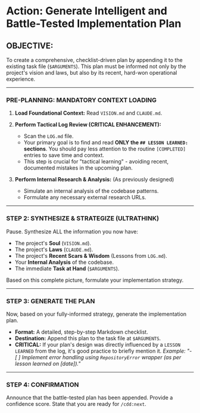 # Action: Generate Intelligent and Battle-Tested Implementation Plan

## OBJECTIVE:

To create a comprehensive, checklist-driven plan by appending it to the existing task file (`$ARGUMENTS`). This plan must be informed not only by the project's vision and laws, but also by its recent, hard-won operational experience.

---

### PRE-PLANNING: MANDATORY CONTEXT LOADING

1.  **Load Foundational Context:** Read `VISION.md` and `CLAUDE.md`.

2.  **Perform Tactical Log Review (CRITICAL ENHANCEMENT):**

    - Scan the `LOG.md` file.
    - Your primary goal is to find and read **ONLY the `## LESSON LEARNED:` sections**. You should pay less attention to the routine `[COMPLETED]` entries to save time and context.
    - This step is crucial for "tactical learning" - avoiding recent, documented mistakes in the upcoming plan.

3.  **Perform Internal Research & Analysis:** (As previously designed)
    - Simulate an internal analysis of the codebase patterns.
    - Formulate any necessary external research URLs.

---

### STEP 2: SYNTHESIZE & STRATEGIZE (ULTRATHINK)

Pause. Synthesize ALL the information you now have:

- The project's **Soul** (`VISION.md`).
- The project's **Laws** (`CLAUDE.md`).
- The project's **Recent Scars & Wisdom** (Lessons from `LOG.md`).
- Your **Internal Analysis** of the codebase.
- The immediate **Task at Hand** (`$ARGUMENTS`).

Based on this complete picture, formulate your implementation strategy.

---

### STEP 3: GENERATE THE PLAN

Now, based on your fully-informed strategy, generate the implementation plan.

- **Format:** A detailed, step-by-step Markdown checklist.
- **Destination:** Append this plan to the task file at `$ARGUMENTS`.
- **CRITICAL:** If your plan's design was directly influenced by a `LESSON LEARNED` from the log, it's good practice to briefly mention it. _Example: "- [ ] Implement error handling using `RepositoryError` wrapper (as per lesson learned on [date])."_

---

### STEP 4: CONFIRMATION

Announce that the battle-tested plan has been appended. Provide a confidence score. State that you are ready for `/cdd:next`.
